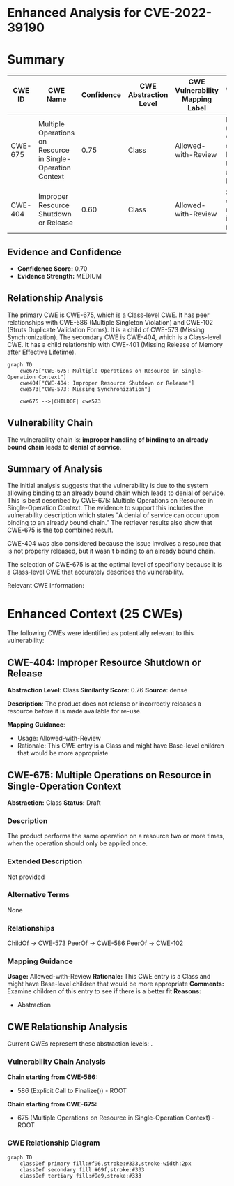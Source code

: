 # Enhanced Analysis for CVE-2022-39190

# Summary
| CWE ID | CWE Name | Confidence | CWE Abstraction Level | CWE Vulnerability Mapping Label | CWE-Vulnerability Mapping Notes |
|---|---|---|---|---|---|
| CWE-675 | Multiple Operations on Resource in Single-Operation Context | 0.75 | Class | Allowed-with-Review | Primary CWE. The vulnerability occurs because of binding to an already bound chain. |
| CWE-404 | Improper Resource Shutdown or Release | 0.60 | Class | Allowed-with-Review | Secondary candidate. A resource isn't properly released. |

## Evidence and Confidence

*   **Confidence Score:** 0.70
*   **Evidence Strength:** MEDIUM

## Relationship Analysis
The primary CWE is CWE-675, which is a Class-level CWE. It has peer relationships with CWE-586 (Multiple Singleton Violation) and CWE-102 (Struts Duplicate Validation Forms). It is a child of CWE-573 (Missing Synchronization). The secondary CWE is CWE-404, which is a Class-level CWE. It has a child relationship with CWE-401 (Missing Release of Memory after Effective Lifetime).

```mermaid
graph TD
    cwe675["CWE-675: Multiple Operations on Resource in Single-Operation Context"]
    cwe404["CWE-404: Improper Resource Shutdown or Release"]
    cwe573["CWE-573: Missing Synchronization"]

    cwe675 -->|CHILDOF| cwe573
```

## Vulnerability Chain
The vulnerability chain is: **improper handling of binding to an already bound chain** leads to **denial of service**.

## Summary of Analysis
The initial analysis suggests that the vulnerability is due to the system allowing binding to an already bound chain which leads to denial of service. This is best described by CWE-675: Multiple Operations on Resource in Single-Operation Context. The evidence to support this includes the vulnerability description which states "A denial of service can occur upon binding to an already bound chain." The retriever results also show that CWE-675 is the top combined result.

CWE-404 was also considered because the issue involves a resource that is not properly released, but it wasn't binding to an already bound chain.

The selection of CWE-675 is at the optimal level of specificity because it is a Class-level CWE that accurately describes the vulnerability.

Relevant CWE Information:

# Enhanced Context (25 CWEs)
The following CWEs were identified as potentially relevant to this vulnerability:

## CWE-404: Improper Resource Shutdown or Release
**Abstraction Level**: Class
**Similarity Score**: 0.76
**Source**: dense

**Description**:
The product does not release or incorrectly releases a resource before it is made available for re-use.

**Mapping Guidance**:
- Usage: Allowed-with-Review
- Rationale: This CWE entry is a Class and might have Base-level children that would be more appropriate

## CWE-675: Multiple Operations on Resource in Single-Operation Context
**Abstraction:** Class
**Status:** Draft

### Description
The product performs the same operation on a resource two or more times, when the operation should only be applied once.

### Extended Description
Not provided

### Alternative Terms
None

### Relationships
ChildOf -> CWE-573
PeerOf -> CWE-586
PeerOf -> CWE-102

### Mapping Guidance
**Usage:** Allowed-with-Review
**Rationale:** This CWE entry is a Class and might have Base-level children that would be more appropriate
**Comments:** Examine children of this entry to see if there is a better fit
**Reasons:**
- Abstraction


## CWE Relationship Analysis

Current CWEs represent these abstraction levels: .


### Vulnerability Chain Analysis

**Chain starting from CWE-586:**
- 586 (Explicit Call to Finalize()) - ROOT


**Chain starting from CWE-675:**
- 675 (Multiple Operations on Resource in Single-Operation Context) - ROOT



### CWE Relationship Diagram

```mermaid
graph TD
    classDef primary fill:#f96,stroke:#333,stroke-width:2px
    classDef secondary fill:#69f,stroke:#333
    classDef tertiary fill:#9e9,stroke:#333
```